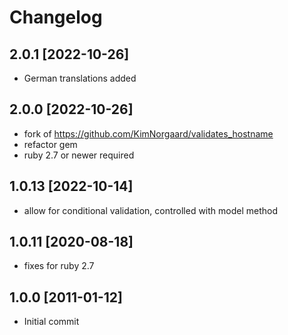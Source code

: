 # Changelog

## 2.0.1 [2022-10-26]

- German translations added

## 2.0.0 [2022-10-26]

- fork of <https://github.com/KimNorgaard/validates_hostname>
- refactor gem
- ruby 2.7 or newer required

## 1.0.13 [2022-10-14]

- allow for conditional validation, controlled with model method

## 1.0.11 [2020-08-18]

- fixes for ruby 2.7

## 1.0.0 [2011-01-12]

- Initial commit
